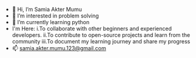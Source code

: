 - 👋 Hi, I’m Samia Akter Mumu
- 👀 I’m interested in problem solving
- 🌱 I’m currently learning python
-  I'm Here:
i.To collaborate with other beginners and experienced developers.
ii.To contribute to open-source projects and learn from the community
iii.To document my learning journey and share my progress
- 📫 samia.akter.mumu.123@gmail.com

<!---
mumu91104/mumu91104 is a ✨ special ✨ repository because its `README.md` (this file) appears on your GitHub profile.
You can click the Preview link to take a look at your changes.
--->
